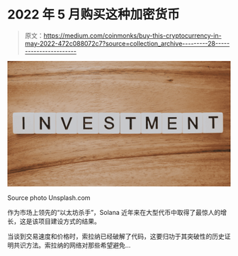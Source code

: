 # 2022 年 5 月购买这种加密货币

> 原文：<https://medium.com/coinmonks/buy-this-cryptocurrency-in-may-2022-472c088072c7?source=collection_archive---------28----------------------->

![](img/0b97f56cea3f63b472a89b7202a7a467.png)

Source photo Unsplash.com

作为市场上领先的“以太坊杀手”，Solana 近年来在大型代币中取得了最惊人的增长，这是该项目建设方式的结果。

当谈到交易速度和价格时，索拉纳已经破解了代码，这要归功于其突破性的历史证明共识方法。索拉纳的网络对那些希望避免…